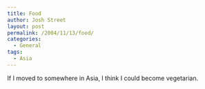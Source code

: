 ```yaml
---
title: Food
author: Josh Street
layout: post
permalink: /2004/11/13/food/
categories:
  - General
tags:
  - Asia
---
```

If I moved to somewhere in Asia, I think I could become vegetarian.
